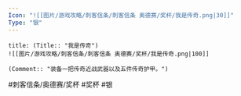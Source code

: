 ```yaml
---
Icon: "![[图片/游戏攻略/刺客信条/刺客信条 奥德赛/奖杯/我是传奇.png|30]]"
Type: "银"
---
```

```ad-common-silver-trophy
title: (Title:: "我是传奇")
![[图片/游戏攻略/刺客信条/刺客信条 奥德赛/奖杯/我是传奇.png|100]]

(Comment:: "装备一把传奇近战武器以及五件传奇护甲。")
```

#刺客信条/奥德赛/奖杯 #奖杯 #银
